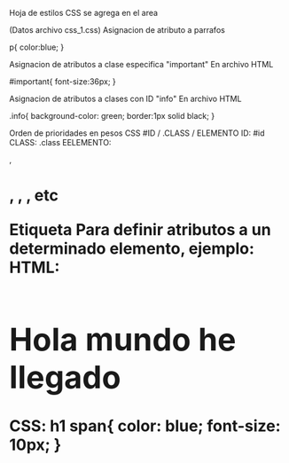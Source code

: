Hoja de estilos CSS se agrega en el area <head>
<link rel="stylesheet" type="text/css" href="css_1.css">

(Datos archivo css_1.css)
Asignacion de atributo a parrafos <p>
p{
	color:blue;
}

Asignacion de atributos a clase especifica "important"
En archivo HTML <p id="nombre"></p>
#important{
	font-size:36px;
}

Asignacion de atributos a clases con ID "info"
En archivo HTML <p class="nombre"></p>
.info{
	background-color: green;
	border:1px solid black;
}

Orden de prioridades en pesos CSS
#ID / .CLASS / ELEMENTO
ID: #id
CLASS: .class
EELEMENTO: <p>, <h1>, <table>, <a>, etc

Etiqueta <span></span> 
Para definir atributos a un determinado elemento, ejemplo:
HTML:
<h1><span>Hola mundo </span>he llegado</h1>
CSS:
h1 span{
    color: blue;
    font-size: 10px;
}
